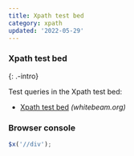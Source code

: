 ```yaml
---
title: Xpath test bed
category: xpath
updated: '2022-05-29'
---
```


### Xpath test bed

{: .-intro}

Test queries in the Xpath test bed:

- [Xpath test bed](http://www.whitebeam.org/library/guide/TechNotes/xpathtestbed.rhtm) _(whitebeam.org)_

### Browser console

```js
$x('//div');
```
